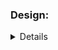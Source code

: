 ### Design:
<details about implementation such as data structures and algorithms used>
For this problem i decided to use a heap to order and then do the huffman algorithm


### Time Complexity:
<Big O notation with brief explanation>
The time complexity of the Huffman algorithm is O(nlogn). Using a heap to store the weight of each tree, each iteration requires O(logn) time to determine the cheapest weight and insert the new weight. There are O(n) iterations, one for each item.



### Space Complexity:
<Big O notation with brief explanation>
I see the space complexity as O(N) because it depende a lot on the size of input and it can grow as much as the input grows.

https://www.geeksforgeeks.org/huffman-coding-greedy-algo-3/

https://people.ok.ubc.ca/ylucet/DS/Huffman.html

https://www.geeksforgeeks.org/min-heap-in-python/

https://www.geeksforgeeks.org/binary-heap/

https://www.youtube.com/watch?v=k72DtCnY4MU

https://www.youtube.com/watch?v=g9YK6sftDi0



